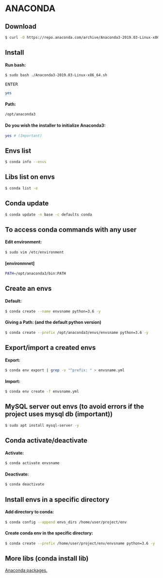 # ANACONDA
## Download

```sh
$ curl -O https://repo.anaconda.com/archive/Anaconda3-2019.03-Linux-x86_64.sh
```

## Install
#### Run bash:

```sh
$ sudo bash ./Anaconda3-2019.03-Linux-x86_64.sh
```

<kbd>ENTER</kbd><br>

```sh
yes
```

#### Path:

```sh
/opt/anaconda3
```

#### Do you wish the installer to initialize Anaconda3:

```sh
yes # (Important)
```

## Envs list

```sh
$ conda info --envs
```

## Libs list on envs

```sh
$ conda list -e
```

## Conda update

```sh
$ conda update -n base -c defaults conda
```

## To access conda commands with any user
#### Edit environment:

```sh
$ sudo vim /etc/environment
```

#### [environmnet]

```sh
PATH=/opt/anaconda3/bin:PATH
```

## Create an envs
#### Default:

```sh
$ conda create --name envsname python=3.6 -y
```

#### Giving a Path: (and the default python version)

```sh
$ conda create --prefix /opt/anaconda3/envs/envsname python=3.6 -y
```

## Export/import a created envs
#### Export:

```sh
$ conda env export | grep -v "^prefix: " > envsname.yml
```

#### Import:

```sh
$ conda env create -f envsname.yml
```

## MySQL server out envs (to avoid errors if the project uses mysql db (important))

```sh
$ sudo apt install mysql-server -y
```

## Conda activate/deactivate
#### Activate:

```sh
$ conda activate envsname
```

#### Deactivate:

```sh
$ conda deactivate
```

## Install envs in a specific directory
#### Add directory to conda:

```sh
$ conda config --append envs_dirs /home/user/project/env
```

#### Create conda env in the specific directory:

```sh
$ conda create --prefix /home/user/project/env/envsname python=3.6 -y
```

## More libs (conda install lib)

[Anaconda packages.](https://anaconda.org/anaconda/repo)